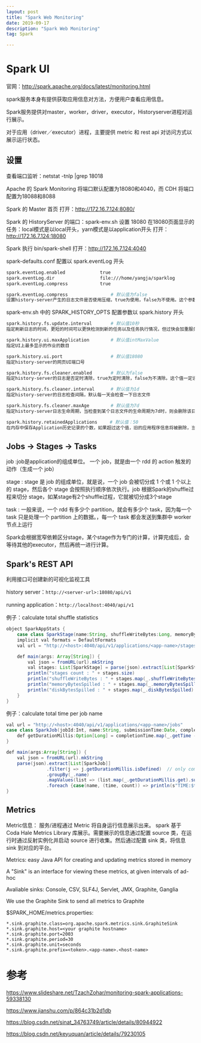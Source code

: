 ```yaml
---
layout: post
title: "Spark Web Monitoring"
date: 2019-09-17
description: "Spark Web Monitoring"
tag: Spark

---
```



# Spark UI

官网：http://spark.apache.org/docs/latest/monitoring.html

spark服务本身有提供获取应用信息对方法，方便用户查看应用信息。

Spark服务提供对master，worker，driver，executor，Historyserver进程对运行展示。

对于应用（driver／executor）进程，主要提供 metric 和 rest api 对访问方式以展示运行状态。


## 设置

查看端口监听：netstat -tnlp |grep 18018

Apache 的 Spark Monitoring 将端口默认配置为18080和4040，而 CDH 将端口配置为18088和8088


Spark 的 Master 首页
打开：http://172.16.7.124:8080/

Spark 的 HistoryServer 的端口：spark-env.sh 设置 18080
在18080页面显示的任务：local模式是以local开头，yarn模式是以application开头
打开：http://172.16.7.124:18080

Spark 执行 bin/spark-shell 
打开：http://172.16.7.124:4040


spark-defaults.conf 配置以 spark.eventLog 开头

```sh
spark.eventLog.enabled             true
spark.eventLog.dir                 file:///home/yangja/sparklog
spark.eventLog.compress            true

spark.eventLog.compress                # 默认值为false 
设置history-server产生的日志文件是否使用压缩，true为使用，false为不使用。这个参数务可以成压缩哦，不然日志文件岁时间积累会过大
```

spark-env.sh 中的 SPARK_HISTORY_OPTS 配置参数以 spark.history 开头

```sh
spark.history.fs.update.interval       # 默认值10秒 
指定刷新日志的时间，更短的时间可以更快检测到新的任务以及任务执行情况，但过快会加重服务器负载

spark.history.ui.maxApplication        # 默认值intMaxValue 
指定UI上最多显示的作业的数目

spark.history.ui.port                  # 默认值18080 
指定history-server的网页UI端口号

spark.history.fs.cleaner.enabled       # 默认为false 
指定history-server的日志是否定时清除，true为定时清除，false为不清除。这个值一定设置成true啊，不然日志文件会越来越大。

spark.history.fs.cleaner.interval      # 默认值为1d 
指定history-server的日志检查间隔，默认每一天会检查一下日志文件

spark.history.fs.cleaner.maxAge        # 默认值为7d 
指定history-server日志生命周期，当检查到某个日志文件的生命周期为7d时，则会删除该日志文件

spark.history.retainedApplications 　  # 默认值：50 
在内存中保存Application历史记录的个数，如果超过这个值，旧的应用程序信息将被删除，当再次访问已被删除的应用信息时需要重新构建页面
```


## Jobs -> Stages -> Tasks

job :job是application的组成单位。 一个 job，就是由一个 rdd 的 action 触发的动作（生成一个 job）

stage : stage 是 job 的组成单位，就是说，一个 job 会被切分成 1 个或 1 个以上的 stage，然后各个 stage 会按照执行顺序依次执行。job 根据Spark的shuffle过程来切分 stage，如某stage有2个shuffle过程，它就被切分成3个stage

task : 一般来说，一个 rdd 有多少个 partition，就会有多少个 task，因为每一个 task 只是处理一个 partition 上的数据。，每一个 task 都会发送到集群中 worker 节点上运行

Spark会根据宽窄依赖区分stage，某个stage作为专门的计算，计算完成后，会等待其他的executor，然后再统一进行计算。


## Spark's REST API

利用接口可创建新的可视化监视工具

history server：`http://<server-url>:18080/api/v1`

running application：`http://localhost:4040/api/v1`

例子：calculate total shuffle statistics

```java
object SparkAppStats {
	case class SparkStage(name:String, shuffleWriteBytes:Long, memoryBytesSpilled:Long, diskBytesSpilled:Long)
	implicit val formats = DefaultFormats
	val url = "http://<host>:4040/api/v1/applications/<app-name>/stages"

	def main(args: Array[String]) {
		val json = fromURL(url).mkString
		val stages: List[SparkStage] = parse(json).extract[List[SparkStage]]
		println("stages count : " + stages.size)
		println("shuffleWriteBytes : " + stages.map(_.shuffleWriteBytes).sum)
		println("memoryBytesSpilled : " + stages.map(_.memoryBytesSpilled).sum)
		println("diskBytesSpilled : " + stages.map(_.diskBytesSpilled).sum)
	}
}
```

例子：calculate total time per job name

```java
val url = "http://<host>:4040/api/v1/applications/<app-name>/jobs"
case class SparkJob(jobId:Int, name:String, submissionTime:Date, completionTime:Option[Date], stageIds:List[Int]) {
	def getDurationMillis:Option[Long] = completionTime.map(_.getTime - submissionTime.getTime)
}

def main(args:Array[String]) {
	val json = fromURL(url).mkString
	parse(json).extract[List[SparkJob]]
			   .filter(j => j.getDurationMillis.isDefined)  // only completed jobs
			   .groupBy(_.name)
			   .mapValues(list => (list.map(_.getDurationMillis.get).sum, list.size))
			   .foreach {case(name, (time, count)) => println(s"TIME:$time\tAVG:${time/count}\tNAME:$name")}
}
```


## Metrics

Metric信息：
服务/进程通过 Metric 将自身运行信息展示出来。 spark 基于 Coda Hale Metrics Library 库展示。需要展示的信息通过配置 source 类，在运行时通过反射实例化并启动 source 进行收集。然后通过配置 sink 类，将信息 sink 到对应的平台。

Metrics: easy Java API for creating and updating metrics stored in memory

A "Sink" is an interface for viewing these metrics, at given intervals of ad-hoc

Avaliable sinks: Console, CSV, SLF4J, Servlet, JMX, Graphite, Ganglia


We use the Graphite Sink to send all metrics to Graphite

$SPARK_HOME/metrics.properties:
```
*.sink.graphite.class=org.apache.spark.metrics.sink.GraphiteSink
*.sink.graphite.host=<your graphite hostname>
*.sink.graphite.port=2003
*.sink.graphite.period=30
*.sink.graphite.unit=seconds
*.sink.graphite.prefix=<token>.<app-name>.<host-name>
```



# 参考

https://www.slideshare.net/TzachZohar/monitoring-spark-applications-59338130

https://www.jianshu.com/p/864c31b2d1db

https://blog.csdn.net/sinat_34763749/article/details/80944922

https://blog.csdn.net/keyuquan/article/details/79230105



